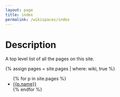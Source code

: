 ```yaml
---
layout: page
title: index
permalink: /wikispaces/index
---
```

# Description
A top level list of all the pages on this site.

{% assign pages = site.pages | where: wiki, true %}
<ul>
{% for p in site.pages %}
  <li><a href="{{ site.url }}/{{ site.baseurl }}{{p.url}}">{{p.name}}</a></li>
{% endfor %}
</ul>
